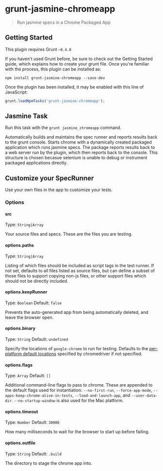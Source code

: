 # grunt-jasmine-chromeapp

> Run jasmine specs in a Chrome Packaged App


Getting Started
---------------

This plugin requires Grunt ```~0.4.0```

If you haven't used Grunt before, be sure to check out the Getting Started guide, which explains how to create your grunt file.
Once you're familiar with the process, this plugin can be installed as:

```shell
npm install grunt-jasmine-chromeapp --save-dev
```

Once the plugin has been installed, it may be enabled with this line of JavaScript:
```javascript
grunt.loadNpmTasks('grunt-jasmine-chromeapp');
```

Jasmine Task
------------

Run this task with the ```grunt jasmine_chromeapp``` command.

Automatically builds and maintains the spec runner and reports results back to the grunt console.
Starts chrome with a dynamically created packaged application which runs jasmine specs. The package
reports results back to a web server run by the plugin, which then reports back to the console.
This structure is chosen becasue selenium is unable to debug or instrument packaged applications
directly.

Customize your SpecRunner
-------------------------

Use your own files in the app to customize your tests. 


### Options

#### src
Type: `String|Array`

Your source files and specs. These are the files you are testing.

#### options.paths
Type: `String|Array`

Listing of which files should be included as script tags in the test runner. If not set, defaults
to all files listed as source files, but can define a subset of those files to support copying
non-js files, or other support files which should not be directly included.

#### options.keepRunner
Type: `Boolean`
Default: `false`

Prevents the auto-generated app from being automatically deleted, and leave the browser open.

#### options.binary
Type: `String`
Default: `undefined`

Specify the locations of `google-chrome` to run for testing. Defaults to the [per-platform
default locations](https://code.google.com/p/selenium/wiki/ChromeDriver) specified by
chromedriver if not specified.

#### options.flags
Type: `Array`
Default: `[]`

Additional command-line flags to pass to chrome. These are appended to the default flags
used for instantiation: `--no-first-run`, `--force-app-mode`, `--apps-keep-chrome-alive-in-tests`,
`--load-and-launch-app`, and `--user-data-dir`.
`--no-startup-window` is also used for the Mac platform.

#### options.timeout
Type: `Number`
Default: `30000`

How many milliseconds to wait for the browser to start up before failing.

#### options.outfile
Type: `String`
Default: `.build`

The directory to stage the chrome app into.
